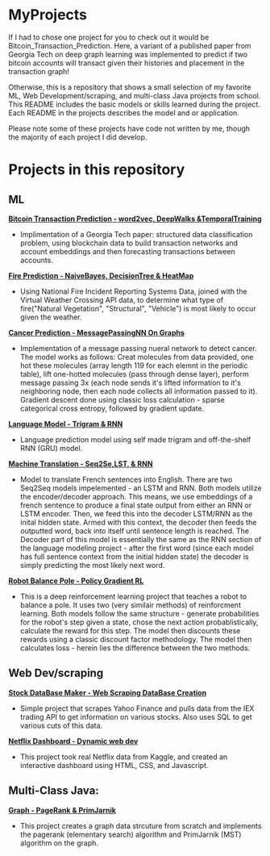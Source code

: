 # MyProjects

 If I had to chose one project for you to check out it would be Bitcoin_Transaction_Prediction. Here, a variant of a published paper from Georgia Tech on deep graph learning was implemented to predict if two bitcoin accounts will transact given their histories and placement in the transaction graph!

Otherwise, this is a repository that shows a small selection of my favorite ML, Web Development/scraping, and multi-class Java projects from school. This README includes the basic models or skills learned during the project. Each README in the projects describes the model and or application. 

Please note some of these projects have code not written by me, though the majority of each project I did develop.

# Projects in this repository

## ML

**[Bitcoin Transaction Prediction - word2vec, DeepWalks &TemporalTraining](https://github.com/MaximoMoyer/Favorite-Projects-During-School/tree/main/Bitcoin_Transaction_Prediction)**

- Implimentation of a Georgia Tech paper: structured data classification problem, using blockchain data to build transaction networks and account embeddings and then forecasting transactions between accounts.

**[Fire Prediction - NaiveBayes, DecisionTree & HeatMap](https://github.com/MaximoMoyer/Favorite-Projects-During-School/tree/main/Fire_Prediction)**

- Using National Fire Incident Reporting Systems Data, joined with the Virtual Weather Crossing API data, to determine what type of fire("Natural Vegetation", "Structural", "Vehicle") is most likely to occur given the weather.

**[Cancer Prediction - MessagePassingNN On Graphs](https://github.com/MaximoMoyer/Favorite-Projects-During-School/tree/main/Cancer_Prediction)**
- Implementation of a message passing nueral network to detect cancer. The model works as follows: Creat molecules from data provided, one hot these molecules (array length 119 for each elemnt in the periodic table), lift one-hotted molecules (pass through dense layer), perform message passing 3x (each node sends it's lifted information to it's neighboring node, then each node collects all information passed to it). Gradient descent done using classic loss calculation - sparse categorical cross entropy, followed by gradient update.

**[Language Model - Trigram & RNN](https://github.com/MaximoMoyer/Favorite-Projects-During-School/tree/main/Language_Model)**
- Language prediction model using self made trigram and off-the-shelf RNN (GRU) model.

**[Machine Translation - Seq2Se,LST, & RNN](https://github.com/MaximoMoyer/Favorite-Projects-During-School/tree/main/Machine_Translation)**
- Model to translate French sentences into English. There are two Seq2Seq models impelemented - an LSTM and RNN. Both models utilize the encoder/decoder approach. This means, we use embeddings of a french sentence to produce a final state output from either an RNN or LSTM encoder. Then, we feed this into the decoder LSTM/RNN as the inital hidden state. Armed with this context, the decoder then feeds the outputted word, back into itself until sentence length is reached. The Decoder part of this model is essentially the same as the RNN section of the language modeling project - after the first word (since each model has full sentence context from the initial hidden state) the decoder is simply predicting the most likely next word.

**[Robot Balance Pole - Policy Gradient RL](https://github.com/MaximoMoyer/Favorite-Projects-During-School/tree/main/Robot_Balance_Pole)**
- This is a deep reinforcement learning project that teaches a robot to balance a pole. It uses two (very similair methods) of reinforcment learning. Both models follow the same structure - generate probabilities for the robot's step given a state, chose the next action probablistically, calculate the reward for this step. The model then discounts these rewards using a classic discount factor methodology. The model then calculates loss - herein lies the difference between the two methods.

## Web Dev/scraping 

**[Stock DataBase Maker - Web Scraping DataBase Creation](https://github.com/MaximoMoyer/Favorite-Projects-During-School/tree/main/Stock_DataBase_Maker)**
- Simple project that scrapes Yahoo Finance and pulls data from the IEX trading API to get information on various stocks. Also uses SQL to get various cuts of this data.

**[Netflix Dashboard - Dynamic web dev](https://github.com/MaximoMoyer/Favorite-Projects-During-School/tree/main/Netflix_Dashboard)**
- This project took real Netflix data from Kaggle, and created an interactive dashboard using HTML, CSS, and Javascript.

## Multi-Class Java:
**[Graph - PageRank & PrimJarnik](https://github.com/MaximoMoyer/Favorite-Projects-During-School/tree/main/Graph_Structure_Creation)**
- This project creates a graph data strcuture from scratch and implements the pagerank (elementary search) algorithm and PrimJarnik (MST) algorithm on the graph.





